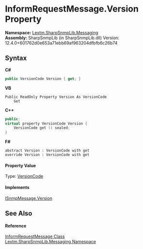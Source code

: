 # InformRequestMessage.Version Property 
 

**Namespace:**&nbsp;<a href="N_Lextm_SharpSnmpLib_Messaging">Lextm.SharpSnmpLib.Messaging</a><br />**Assembly:**&nbsp;SharpSnmpLib (in SharpSnmpLib.dll) Version: 12.4.0+601762d0e653a71ebb69af963204dfbfb6c26b74

## Syntax

**C#**<br />
``` C#
public VersionCode Version { get; }
```

**VB**<br />
``` VB
Public ReadOnly Property Version As VersionCode
	Get
```

**C++**<br />
``` C++
public:
virtual property VersionCode Version {
	VersionCode get () sealed;
}
```

**F#**<br />
``` F#
abstract Version : VersionCode with get
override Version : VersionCode with get
```


#### Property Value
Type: <a href="T_Lextm_SharpSnmpLib_VersionCode">VersionCode</a>

#### Implements
<a href="P_Lextm_SharpSnmpLib_Messaging_ISnmpMessage_Version">ISnmpMessage.Version</a><br />

## See Also


#### Reference
<a href="T_Lextm_SharpSnmpLib_Messaging_InformRequestMessage">InformRequestMessage Class</a><br /><a href="N_Lextm_SharpSnmpLib_Messaging">Lextm.SharpSnmpLib.Messaging Namespace</a><br />